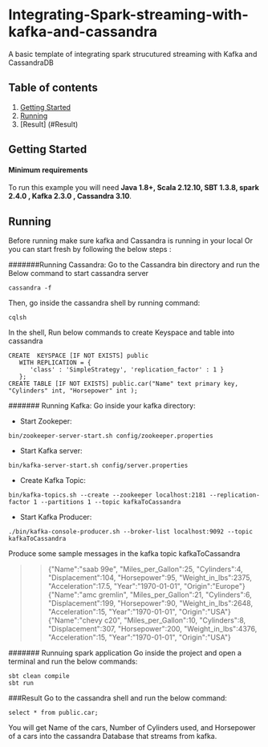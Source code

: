 # Integrating-Spark-streaming-with-kafka-and-cassandra

A basic template of integrating spark strucutured streaming with Kafka and CassandraDB
## Table of contents  
1. [Getting Started](#Getting-Started)  
2. [Running](#Running) 
3. [Result] (#Result)
  
## Getting Started  
#### Minimum requirements  
To run this example you will need  **Java 1.8+, Scala 2.12.10, SBT 1.3.8, spark 2.4.0 , Kafka 2.3.0 , Cassandra 3.10**.   

## Running 

Before running make sure kafka and Cassandra is running in your local
Or you can start fresh by following the below steps :

#######Running Cassandra:
Go to the Cassandra bin directory and run the Below command to start cassandra server
```
cassandra -f
```
Then, go inside the cassandra shell by running command:
```
cqlsh
```
In the shell, Run below commands to create Keyspace and table into cassandra
```
CREATE  KEYSPACE [IF NOT EXISTS] public 
   WITH REPLICATION = { 
      'class' : 'SimpleStrategy', 'replication_factor' : 1 } 
   };
CREATE TABLE [IF NOT EXISTS] public.car("Name" text primary key, "Cylinders" int, "Horsepower" int );
```
####### Running Kafka:
Go inside your kafka directory:
- Start Zookeper:
```
bin/zookeeper-server-start.sh config/zookeeper.properties
```
- Start Kafka server:
```
bin/kafka-server-start.sh config/server.properties
```
- Create Kafka Topic:
```
bin/kafka-topics.sh --create --zookeeper localhost:2181 --replication-factor 1 --partitions 1 --topic kafkaToCassandra
```
- Start Kafka Producer:
```
./bin/kafka-console-producer.sh --broker-list localhost:9092 --topic kafkaToCassandra
```
Produce some sample messages in the kafka topic kafkaToCassandra
>>{"Name":"saab 99e", "Miles_per_Gallon":25, "Cylinders":4, "Displacement":104, "Horsepower":95, "Weight_in_lbs":2375, "Acceleration":17.5, "Year":"1970-01-01", "Origin":"Europe"}
>>{"Name":"amc gremlin", "Miles_per_Gallon":21, "Cylinders":6, "Displacement":199, "Horsepower":90, "Weight_in_lbs":2648, "Acceleration":15, "Year":"1970-01-01", "Origin":"USA"}
>> {"Name":"chevy c20", "Miles_per_Gallon":10, "Cylinders":8, "Displacement":307, "Horsepower":200, "Weight_in_lbs":4376, "Acceleration":15, "Year":"1970-01-01", "Origin":"USA"}

####### Runnuing spark application 
Go inside the project and open a terminal and run the below commands:
```
sbt clean compile
sbt run
```

###Result
Go to the cassandra shell and run the below command:
```
select * from public.car;
```
You will get Name of the cars, Number of Cylinders used, and Horsepower of a cars into the cassandra Database that streams from kafka.
